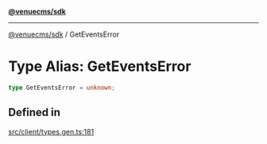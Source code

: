 [**@venuecms/sdk**](../README.md)

***

[@venuecms/sdk](../README.md) / GetEventsError

# Type Alias: GetEventsError

```ts
type GetEventsError = unknown;
```

## Defined in

[src/client/types.gen.ts:181](https://github.com/venuecms/sdk/blob/823b04c9ee84b4d1baaafd2d6fb4c862f759e4e8/src/client/types.gen.ts#L181)
